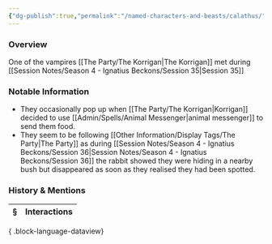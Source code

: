 ```yaml
---
{"dg-publish":true,"permalink":"/named-characters-and-beasts/calathus/","updated":"2025-08-11T11:53:31.958+01:00"}
---
```


### Overview
One of the vampires [[The Party/The Korrigan\|The Korrigan]] met during [[Session Notes/Season 4 - Ignatius Beckons/Session 35\|Session 35]]

### Notable Information 
- They occasionally pop up when [[The Party/The Korrigan\|Korrigan]] decided to use [[Admin/Spells/Animal Messenger\|animal messenger]] to send them food. 
- They seem to be following [[Other Information/Display Tags/The Party\|The Party]] as during [[Session Notes/Season 4 - Ignatius Beckons/Session 36\|Session Notes/Season 4 - Ignatius Beckons/Session 36]] the rabbit showed they were hiding in a nearby bush but disappeared as soon as they realised they had been spotted. 

### History & Mentions
| § | Interactions |
| - | ------------ |

{ .block-language-dataview}